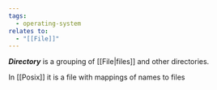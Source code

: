 ```yaml
---
tags:
  - operating-system
relates to:
  - "[[File]]"
---
```

***Directory*** is a grouping of [[File|files]] and other directories.

In [[Posix]] it is a file with mappings of names to files